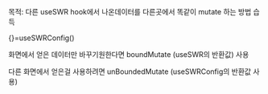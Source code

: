 
목적: 다른 useSWR hook에서 나온데이터를 다른곳에서 똑같이 mutate 하는 방법 습득


{}=useSWRConfig()

화면에서 얻은 데이터만 바꾸기원한다면 boundMutate (useSWR의 반환값) 사용

다른 화면에서 얻은걸 사용하려면 unBoundedMutate (useSWRConfig의 반환값 사용)






 

















